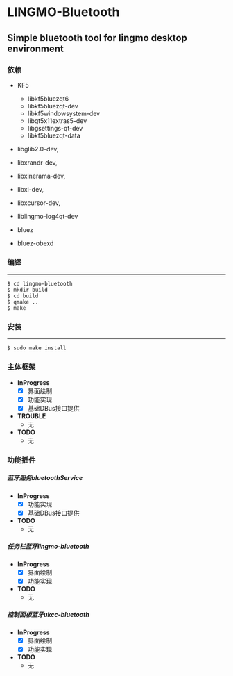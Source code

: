 # LINGMO-Bluetooth
## Simple bluetooth tool for lingmo desktop environment

### 依赖
- KF5
  - libkf5bluezqt6
  - libkf5bluezqt-dev
  - libkf5windowsystem-dev
  - libqt5x11extras5-dev
  - libgsettings-qt-dev
  - libkf5bluezqt-data

- libglib2.0-dev,
- libxrandr-dev,
- libxinerama-dev,
- libxi-dev,
- libxcursor-dev,
- liblingmo-log4qt-dev
- bluez
- bluez-obexd

### 编译

------

```shell
$ cd lingmo-bluetooth
$ mkdir build
$ cd build
$ qmake ..
$ make
```

### 安装

------

```shell
$ sudo make install
```
### 主体框架
  - **InProgress**
    - [x] 界面绘制
    - [x] 功能实现
    - [x] 基础DBus接口提供
  - **TROUBLE**
    - 无
  - **TODO**
    - 无

### 功能插件
##### 蓝牙服务bluetoothService
  - **InProgress**
    - [x] 功能实现
    - [x] 基础DBus接口提供
  - **TODO**
    - 无
##### 任务栏蓝牙lingmo-bluetooth
  - **InProgress**
    - [x] 界面绘制
    - [x]  功能实现
  - **TODO**
    - 无
##### 控制面板蓝牙ukcc-bluetooth
  - **InProgress**
    - [x] 界面绘制
    - [x]  功能实现
  - **TODO**
    - 无
